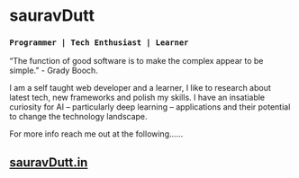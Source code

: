# sauravDutt 


### `Programmer | Tech Enthusiast | Learner`


“The function of good software is to make the complex appear to be simple.” - Grady Booch.

I am a self taught web developer and a learner, I like to research about latest tech, new frameworks and polish my skills. I have an insatiable curiosity for AI – particularly deep learning – applications and their potential to change the technology landscape.

For more info reach me out at the following......

## [sauravDutt.in](https://sauravdutt.in/)

